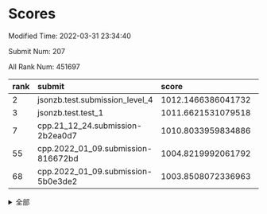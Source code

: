 # Scores

Modified Time: 2022-03-31 23:34:40

Submit Num: 207

All Rank Num: 451697

| rank |               submit               |       score        |       sigma        | pk_num |
| :--- | :--------------------------------- | :----------------- | :----------------- | :----- |
| 2    | jsonzb.test.submission_level_4     | 1012.1466386041732 | 0.8196022156710443 | 8724   |
| 3    | jsonzb.test.test_1                 | 1011.6621531079518 | 0.7908202829432968 | 8732   |
| 7    | cpp.21_12_24.submission-2b2ea0d7   | 1010.8033959834886 | 0.7844156871190126 | 8733   |
| 55   | cpp.2022_01_09.submission-816672bd | 1004.8219992061792 | 0.7073187217723724 | 8726   |
| 68   | cpp.2022_01_09.submission-5b0e3de2 | 1003.8508072336963 | 0.7126181904126422 | 8726   |


<details>
<summary>全部</summary>

| rank |                 submit                 |       score        |       sigma        | pk_num |
| :--- | :------------------------------------- | :----------------- | :----------------- | :----- |
| 1    | gobigger.level_3.submission_level_3_19 | 1012.3797625371196 | 0.7894803923910217 | 8731   |
| 2    | jsonzb.test.submission_level_4         | 1012.1466386041732 | 0.8196022156710443 | 8724   |
| 3    | jsonzb.test.test_1                     | 1011.6621531079518 | 0.7908202829432968 | 8732   |
| 4    | gobigger.level_3.submission_level_3_37 | 1011.5983838968295 | 0.7827366580324501 | 8727   |
| 5    | gobigger.level_3.submission_level_3_26 | 1011.0114184393253 | 0.7567404536513787 | 8729   |
| 6    | gobigger.level_3.submission_level_3_16 | 1010.8580743272826 | 0.7650485204690046 | 8723   |
| 7    | cpp.21_12_24.submission-2b2ea0d7       | 1010.8033959834886 | 0.7844156871190126 | 8733   |
| 8    | gobigger.level_3.submission_level_3_0  | 1010.7139734500612 | 0.7773577161257745 | 8733   |
| 9    | gobigger.level_3.submission_level_3_31 | 1010.6372855203055 | 0.7505709334169776 | 8732   |
| 10   | gobigger.level_3.submission_level_3_10 | 1010.5903265235618 | 0.7702537894766254 | 8725   |
| 11   | gobigger.level_3.submission_level_3_46 | 1010.5849639058808 | 0.7825053664267233 | 8727   |
| 12   | gobigger.level_3.submission_level_3_8  | 1010.5771065173737 | 0.7414308622943027 | 8732   |
| 13   | gobigger.level_3.submission_level_3_30 | 1010.5313840929839 | 0.7804052075265223 | 8731   |
| 14   | gobigger.level_3.submission_level_3_43 | 1010.5166096434091 | 0.7615937792464363 | 8727   |
| 15   | gobigger.level_3.submission_level_3_12 | 1010.50306484439   | 0.7680743251728043 | 8727   |
| 16   | gobigger.level_3.submission_level_3_2  | 1010.5008519738792 | 0.7399003778878381 | 8726   |
| 17   | gobigger.level_3.submission_level_3_25 | 1010.4715604539505 | 0.7790077924266939 | 8730   |
| 18   | gobigger.level_3.submission_level_3_21 | 1010.4358200294336 | 0.7541198855587842 | 8727   |
| 19   | gobigger.level_3.submission_level_3_18 | 1010.4265040197264 | 0.7640690266999337 | 8726   |
| 20   | gobigger.level_3.submission_level_3_48 | 1010.4154978675593 | 0.7867999217588216 | 8726   |
| 21   | gobigger.level_3.submission_level_3_39 | 1010.39193673944   | 0.7642824741878953 | 8728   |
| 22   | gobigger.level_3.submission_level_3_40 | 1010.3199934492791 | 0.758870700788827  | 8731   |
| 23   | gobigger.level_3.submission_level_3_35 | 1010.2792151753968 | 0.7444979341459481 | 8730   |
| 24   | gobigger.level_3.submission_level_3_9  | 1010.2426753397438 | 0.7562509061681781 | 8731   |
| 25   | gobigger.level_3.submission_level_3_13 | 1010.2206800432523 | 0.7781009767016765 | 8728   |
| 26   | gobigger.level_3.submission_level_3_38 | 1010.2196136785126 | 0.7675275916732284 | 8728   |
| 27   | gobigger.level_3.submission_level_3_36 | 1010.217783117591  | 0.7686653236388452 | 8729   |
| 28   | gobigger.level_3.submission_level_3_17 | 1010.19333246544   | 0.7720463435127062 | 8730   |
| 29   | gobigger.level_3.submission_level_3_11 | 1010.175277054219  | 0.7544290084658405 | 8725   |
| 30   | gobigger.level_3.submission_level_3_27 | 1010.1609163304537 | 0.761188484804923  | 8727   |
| 31   | gobigger.level_3.submission_level_3_45 | 1010.0973982202112 | 0.7792120425781119 | 8727   |
| 32   | gobigger.level_3.submission_level_3_1  | 1010.0439190443811 | 0.7515281368671963 | 8731   |
| 33   | gobigger.level_3.submission_level_3_41 | 1009.9673541284875 | 0.7539095642284385 | 8730   |
| 34   | gobigger.level_3.submission_level_3_3  | 1009.9022238239413 | 0.7544622352352441 | 8725   |
| 35   | gobigger.level_3.submission_level_3_29 | 1009.8935508859421 | 0.7715733588626857 | 8729   |
| 36   | gobigger.level_3.submission_level_3_22 | 1009.885325019256  | 0.7436837119824171 | 8729   |
| 37   | gobigger.level_3.submission_level_3_7  | 1009.7849290977092 | 0.7377287267182037 | 8724   |
| 38   | gobigger.level_3.submission_level_3_44 | 1009.7773779391474 | 0.770708884735834  | 8726   |
| 39   | gobigger.level_3.submission_level_3_42 | 1009.7563403697935 | 0.7382829708378997 | 8725   |
| 40   | gobigger.level_3.submission_level_3_49 | 1009.4974871179825 | 0.7426929953239969 | 8726   |
| 41   | gobigger.level_3.submission_level_3_28 | 1009.4752115337673 | 0.7713640027911786 | 8727   |
| 42   | gobigger.level_3.submission_level_3_47 | 1009.4058817566007 | 0.7388087081157703 | 8731   |
| 43   | gobigger.level_3.submission_level_3_23 | 1009.3880510630944 | 0.7447152828804017 | 8730   |
| 44   | gobigger.level_3.submission_level_3_32 | 1009.37618153598   | 0.7573779835786112 | 8731   |
| 45   | gobigger.level_3.submission_level_3_14 | 1009.2359846199446 | 0.7646889399962549 | 8733   |
| 46   | gobigger.level_3.submission_level_3_15 | 1009.1804341553939 | 0.7560025165972019 | 8723   |
| 47   | gobigger.level_3.submission_level_3_24 | 1008.9119264570387 | 0.7349080391302689 | 8728   |
| 48   | gobigger.level_3.submission_level_3_6  | 1008.8468254055509 | 0.7672956092127593 | 8728   |
| 49   | gobigger.level_3.submission_level_3_5  | 1008.816758580868  | 0.7430140392808372 | 8723   |
| 50   | gobigger.level_3.submission_level_3_4  | 1008.8042616914529 | 0.7283598036539564 | 8726   |
| 51   | gobigger.level_3.submission_level_3_33 | 1008.7323364160608 | 0.7516271063460692 | 8728   |
| 52   | gobigger.level_3.submission_level_3_20 | 1008.6275505780279 | 0.7452899255960772 | 8728   |
| 53   | gobigger.level_3.submission_level_3_34 | 1008.4939659147522 | 0.7499507885536898 | 8729   |
| 54   | gobigger.level_1.submission_level_1_12 | 1005.1383801443081 | 0.7280309092869072 | 8725   |
| 55   | cpp.2022_01_09.submission-816672bd     | 1004.8219992061792 | 0.7073187217723724 | 8726   |
| 56   | gobigger.level_1.submission_level_1_16 | 1004.8001616578714 | 0.7126061042659882 | 8726   |
| 57   | gobigger.level_1.submission_level_1_32 | 1004.7738024330419 | 0.7255936518222087 | 8721   |
| 58   | gobigger.level_1.submission_level_1_35 | 1004.6865650265134 | 0.7212614516177508 | 8727   |
| 59   | gobigger.level_1.submission_level_1_39 | 1004.4965448433325 | 0.7219329953753273 | 8725   |
| 60   | gobigger.level_1.submission_level_1_21 | 1004.3567768552065 | 0.7152734306268984 | 8730   |
| 61   | gobigger.level_1.submission_level_1_47 | 1004.3008869305538 | 0.7129289464353682 | 8728   |
| 62   | gobigger.level_1.submission_level_1_30 | 1004.214112850379  | 0.7007518204390595 | 8724   |
| 63   | gobigger.level_1.submission_level_1_7  | 1004.119306103716  | 0.7152458192661516 | 8730   |
| 64   | gobigger.level_1.submission_level_1_22 | 1004.0132917906227 | 0.7217952435445006 | 8726   |
| 65   | gobigger.level_1.submission_level_1_8  | 1003.9335424700606 | 0.713461808872111  | 8728   |
| 66   | gobigger.level_1.submission_level_1_4  | 1003.909809992055  | 0.7117686121531611 | 8731   |
| 67   | gobigger.level_1.submission_level_1_5  | 1003.8871022751971 | 0.7313598439476594 | 8725   |
| 68   | cpp.2022_01_09.submission-5b0e3de2     | 1003.8508072336963 | 0.7126181904126422 | 8726   |
| 69   | gobigger.level_1.submission_level_1_36 | 1003.7638676008488 | 0.7177061820847185 | 8729   |
| 70   | gobigger.level_1.submission_level_1_14 | 1003.7274179661658 | 0.7151370866006508 | 8730   |
| 71   | gobigger.level_1.submission_level_1_20 | 1003.694804856527  | 0.7179608521342193 | 8730   |
| 72   | gobigger.level_1.submission_level_1_29 | 1003.6640686619567 | 0.7125808932331603 | 8730   |
| 73   | gobigger.level_1.submission_level_1_28 | 1003.6426570403319 | 0.7284997669737557 | 8729   |
| 74   | gobigger.level_1.submission_level_1_42 | 1003.631134411338  | 0.7215545315999025 | 8734   |
| 75   | gobigger.level_1.submission_level_1_24 | 1003.6238676452042 | 0.7204804969400515 | 8728   |
| 76   | gobigger.level_1.submission_level_1_43 | 1003.6190395490333 | 0.7269737468264845 | 8725   |
| 77   | gobigger.level_1.submission_level_1_0  | 1003.6088439393819 | 0.7141289723652018 | 8727   |
| 78   | gobigger.level_1.submission_level_1_38 | 1003.5713380222473 | 0.7204161335102673 | 8726   |
| 79   | gobigger.level_1.submission_level_1_13 | 1003.511801688591  | 0.713753844162778  | 8732   |
| 80   | gobigger.level_1.submission_level_1_45 | 1003.4927353199323 | 0.7163577458608428 | 8730   |
| 81   | gobigger.level_1.submission_level_1_19 | 1003.3465007364678 | 0.7280713667578724 | 8733   |
| 82   | gobigger.level_1.submission_level_1_10 | 1003.2969781632662 | 0.711790542918888  | 8736   |
| 83   | gobigger.level_1.submission_level_1_15 | 1003.2678220580365 | 0.727160976541365  | 8728   |
| 84   | gobigger.level_1.submission_level_1_6  | 1003.2035334163737 | 0.7230051861827913 | 8731   |
| 85   | gobigger.level_1.submission_level_1_17 | 1003.1321891795305 | 0.7166763143468688 | 8724   |
| 86   | gobigger.level_1.submission_level_1_25 | 1003.1147617814158 | 0.7121793604016193 | 8733   |
| 87   | gobigger.level_1.submission_level_1_1  | 1003.1038773778985 | 0.7193147010757844 | 8731   |
| 88   | gobigger.level_1.submission_level_1_44 | 1003.0831884752399 | 0.7090078019854276 | 8731   |
| 89   | gobigger.level_1.submission_level_1_11 | 1003.0605645074555 | 0.723600224023785  | 8723   |
| 90   | gobigger.level_1.submission_level_1_18 | 1003.0381496445525 | 0.7129988696973287 | 8730   |
| 91   | gobigger.level_1.submission_level_1_9  | 1003.025601230853  | 0.7206123280035008 | 8728   |
| 92   | gobigger.level_1.submission_level_1_27 | 1003.0117343023065 | 0.7205378612009304 | 8730   |
| 93   | gobigger.level_1.submission_level_1_37 | 1002.9269709861613 | 0.7032186933186154 | 8731   |
| 94   | gobigger.level_1.submission_level_1_2  | 1002.900120110015  | 0.7078568594462515 | 8729   |
| 95   | gobigger.level_1.submission_level_1_3  | 1002.856155620255  | 0.7272511729740332 | 8725   |
| 96   | gobigger.level_1.submission_level_1_48 | 1002.8228510726744 | 0.7264542780099303 | 8731   |
| 97   | gobigger.level_1.submission_level_1_34 | 1002.6383497672374 | 0.7180668837890033 | 8729   |
| 98   | gobigger.level_1.submission_level_1_26 | 1002.6029041835957 | 0.713169609614015  | 8727   |
| 99   | gobigger.level_1.submission_level_1_31 | 1002.5854065442836 | 0.7215894194178538 | 8728   |
| 100  | gobigger.level_1.submission_level_1_23 | 1002.4260170672308 | 0.7119679467140412 | 8731   |
| 101  | gobigger.level_1.submission_level_1_41 | 1002.4062539957152 | 0.7157631799103809 | 8729   |
| 102  | gobigger.level_1.submission_level_1_40 | 1002.1360999192589 | 0.7158715830044011 | 8729   |
| 103  | gobigger.level_1.submission_level_1_33 | 1002.0121799901292 | 0.722550578843081  | 8736   |
| 104  | gobigger.level_1.submission_level_1_49 | 1002.0060512360611 | 0.7142395366624589 | 8730   |
| 105  | gobigger.level_1.submission_level_1_46 | 1001.5275561590691 | 0.7183176608630527 | 8729   |
| 106  | gobigger.random.submission_random_7    | 997.4102494736039  | 0.7077836623357522 | 8726   |
| 107  | gobigger.random.submission_random_39   | 997.3465786646402  | 0.6984783433900097 | 8726   |
| 108  | gobigger.random.submission_random_21   | 997.0053454656052  | 0.6978818730725218 | 8730   |
| 109  | gobigger.random.submission_random_28   | 996.8096990196818  | 0.7101949141554319 | 8730   |
| 110  | gobigger.random.submission_random_48   | 996.8040185558812  | 0.7195167836017351 | 8727   |
| 111  | gobigger.random.submission_random_32   | 996.7632391891639  | 0.7083763207164829 | 8730   |
| 112  | gobigger.random.submission_random_38   | 996.7480094888922  | 0.7065086134683318 | 8729   |
| 113  | gobigger.random.submission_random_29   | 996.6995936765271  | 0.713690558138717  | 8731   |
| 114  | gobigger.random.submission_random_11   | 996.6269403133888  | 0.7073550760041384 | 8725   |
| 115  | gobigger.random.submission_random_16   | 996.5483622298439  | 0.7101010132395672 | 8732   |
| 116  | gobigger.random.submission_random_0    | 996.4838108655304  | 0.7251399176306903 | 8731   |
| 117  | gobigger.random.submission_random_33   | 996.3653194015003  | 0.7146064985964737 | 8731   |
| 118  | gobigger.random.submission_random_2    | 996.3636616355365  | 0.7131149456404319 | 8723   |
| 119  | gobigger.random.submission_random_8    | 996.330613231463   | 0.7136623087220609 | 8729   |
| 120  | gobigger.random.submission_random_17   | 996.31379474333    | 0.724933452578809  | 8726   |
| 121  | gobigger.random.submission_random_47   | 996.3133521001472  | 0.7175303587212004 | 8731   |
| 122  | gobigger.random.submission_random_34   | 996.2823573771258  | 0.6940091557365203 | 8730   |
| 123  | gobigger.random.submission_random_43   | 996.166186066271   | 0.7091332227888179 | 8729   |
| 124  | gobigger.random.submission_random_5    | 996.080234354625   | 0.6977746953089482 | 8727   |
| 125  | gobigger.random.submission_random_46   | 996.0589634571719  | 0.7077832701542642 | 8739   |
| 126  | gobigger.random.submission_random_14   | 996.0060787762475  | 0.7052631404423281 | 8723   |
| 127  | gobigger.random.submission_random_44   | 995.9409444222802  | 0.715482325690917  | 8727   |
| 128  | gobigger.random.submission_random_4    | 995.9218090346324  | 0.7238184093139797 | 8726   |
| 129  | gobigger.random.submission_random_25   | 995.8482336288334  | 0.7132710911835789 | 8719   |
| 130  | gobigger.random.submission_random_41   | 995.8416814660949  | 0.7099115958046246 | 8726   |
| 131  | gobigger.random.submission_random_15   | 995.8392120156906  | 0.7037894579250245 | 8729   |
| 132  | gobigger.random.submission_random_10   | 995.8182021861396  | 0.7055652530254437 | 8732   |
| 133  | gobigger.random.submission_random_22   | 995.7898192235248  | 0.7016425359444464 | 8729   |
| 134  | gobigger.random.submission_random_19   | 995.7627380045427  | 0.7023227806096534 | 8732   |
| 135  | gobigger.random.submission_random_9    | 995.7422280022257  | 0.7188937945475518 | 8730   |
| 136  | gobigger.random.submission_random_45   | 995.7152089107946  | 0.7154482343917067 | 8733   |
| 137  | gobigger.random.submission_random_30   | 995.6805587338107  | 0.7116107617396351 | 8727   |
| 138  | gobigger.random.submission_random_6    | 995.6280883445985  | 0.7133401629507343 | 8728   |
| 139  | gobigger.random.submission_random_12   | 995.608025184581   | 0.7038904730789013 | 8727   |
| 140  | gobigger.random.submission_random_42   | 995.5925368546108  | 0.7142652603585166 | 8727   |
| 141  | gobigger.random.submission_random_49   | 995.5904730274242  | 0.7175918234490632 | 8729   |
| 142  | gobigger.random.submission_random_35   | 995.5881987911772  | 0.7128261129947321 | 8730   |
| 143  | gobigger.random.submission_random_40   | 995.5481554028601  | 0.7104539767366649 | 8723   |
| 144  | gobigger.random.submission_random_37   | 995.4708272281151  | 0.7030991610380393 | 8724   |
| 145  | gobigger.random.submission_random_18   | 995.4543449244063  | 0.7261342329330096 | 8730   |
| 146  | gobigger.random.submission_random_23   | 995.4260444301154  | 0.7042883426347604 | 8727   |
| 147  | gobigger.random.submission_random_26   | 995.242633133844   | 0.7273466751853144 | 8730   |
| 148  | gobigger.random.submission_random_20   | 995.2183356857294  | 0.7120698016402864 | 8726   |
| 149  | gobigger.random.submission_random_13   | 995.0890487232746  | 0.7229678836753318 | 8731   |
| 150  | gobigger.random.submission_random_31   | 995.0014458193205  | 0.7030919085408125 | 8729   |
| 151  | gobigger.level_2.submission_level_2_21 | 994.9296926183282  | 0.7236703180231423 | 8727   |
| 152  | gobigger.random.submission_random_3    | 994.9294397661231  | 0.7239559987148522 | 8730   |
| 153  | gobigger.random.submission_random_1    | 994.9181210543084  | 0.7297026544411099 | 8730   |
| 154  | gobigger.random.submission_random_24   | 994.7475638514762  | 0.7288749902641822 | 8730   |
| 155  | gobigger.random.submission_random_27   | 994.6908856141105  | 0.7333328961092758 | 8729   |
| 156  | gobigger.random.submission_random_36   | 994.3960131720407  | 0.7153379092774489 | 8733   |
| 157  | gobigger.level_2.submission_level_2_28 | 993.6122370280731  | 0.7400895181604717 | 8732   |
| 158  | gobigger.level_2.submission_level_2_48 | 993.5941482346302  | 0.7404050124221194 | 8731   |
| 159  | gobigger.level_2.submission_level_2_45 | 993.4180934160138  | 0.7378597271718552 | 8731   |
| 160  | gobigger.level_2.submission_level_2_27 | 993.3036430762796  | 0.7500425830492898 | 8725   |
| 161  | gobigger.level_2.submission_level_2_26 | 993.2967571168832  | 0.7347476259954853 | 8726   |
| 162  | gobigger.level_2.submission_level_2_6  | 993.210541195002   | 0.7354379656636028 | 8725   |
| 163  | gobigger.level_2.submission_level_2_1  | 993.2021363254566  | 0.7311757257599063 | 8731   |
| 164  | gobigger.level_2.submission_level_2_20 | 993.1831815132673  | 0.732438249594298  | 8732   |
| 165  | gobigger.level_2.submission_level_2_40 | 993.0217464062695  | 0.7402642881304831 | 8728   |
| 166  | gobigger.level_2.submission_level_2_22 | 992.9800920371807  | 0.7535680490723633 | 8730   |
| 167  | gobigger.level_2.submission_level_2_19 | 992.9442581245547  | 0.7362320091143093 | 8728   |
| 168  | gobigger.level_2.submission_level_2_13 | 992.8844726841843  | 0.7394779768677967 | 8728   |
| 169  | gobigger.level_2.submission_level_2_11 | 992.8833602374998  | 0.745535286876597  | 8727   |
| 170  | gobigger.level_2.submission_level_2_36 | 992.6675318484911  | 0.7426605162710493 | 8731   |
| 171  | gobigger.level_2.submission_level_2_39 | 992.6616588751771  | 0.7314168557634965 | 8735   |
| 172  | gobigger.level_2.submission_level_2_42 | 992.6574546703787  | 0.7345059607995644 | 8730   |
| 173  | gobigger.level_2.submission_level_2_43 | 992.5660414316253  | 0.7544506416906912 | 8722   |
| 174  | gobigger.level_2.submission_level_2_34 | 992.4265375210226  | 0.7458283876126893 | 8733   |
| 175  | gobigger.level_2.submission_level_2_37 | 992.4164927669485  | 0.7452030672497837 | 8732   |
| 176  | gobigger.level_2.submission_level_2_25 | 992.3926496213193  | 0.7424322353797778 | 8724   |
| 177  | gobigger.level_2.submission_level_2_32 | 992.3595951730834  | 0.7361815931527068 | 8727   |
| 178  | gobigger.level_2.submission_level_2_14 | 992.331927392377   | 0.7287985209332339 | 8729   |
| 179  | gobigger.level_2.submission_level_2_2  | 992.3217782997817  | 0.7429814367050886 | 8729   |
| 180  | gobigger.level_2.submission_level_2_17 | 992.2978066934146  | 0.7422425111767826 | 8733   |
| 181  | gobigger.level_2.submission_level_2_4  | 992.2287267901916  | 0.7445194974078179 | 8728   |
| 182  | gobigger.level_2.submission_level_2_23 | 992.0923871378067  | 0.7438679942175564 | 8730   |
| 183  | gobigger.level_2.submission_level_2_47 | 992.0855234611195  | 0.7407261954733138 | 8735   |
| 184  | gobigger.level_2.submission_level_2_44 | 992.0604800337178  | 0.7465051358700472 | 8726   |
| 185  | gobigger.level_2.submission_level_2_18 | 991.9841566884622  | 0.7331705652949388 | 8732   |
| 186  | gobigger.level_2.submission_level_2_15 | 991.9614530476547  | 0.7495298989856867 | 8726   |
| 187  | gobigger.level_2.submission_level_2_24 | 991.9551111973668  | 0.7439004008337115 | 8727   |
| 188  | gobigger.level_2.submission_level_2_31 | 991.943373443194   | 0.7542495094934404 | 8725   |
| 189  | gobigger.level_2.submission_level_2_16 | 991.9088436482831  | 0.7374910325075537 | 8728   |
| 190  | gobigger.level_2.submission_level_2_33 | 991.887243094098   | 0.7527414355152307 | 8729   |
| 191  | gobigger.level_2.submission_level_2_3  | 991.7766866232555  | 0.7208563268103191 | 8728   |
| 192  | gobigger.level_2.submission_level_2_8  | 991.6779016258588  | 0.7523568720061005 | 8729   |
| 193  | gobigger.level_2.submission_level_2_5  | 991.6389550379641  | 0.7566957155113464 | 8727   |
| 194  | gobigger.level_2.submission_level_2_29 | 991.5252898458511  | 0.7343084594418554 | 8729   |
| 195  | gobigger.level_2.submission_level_2_41 | 991.512719523517   | 0.7645603714441843 | 8726   |
| 196  | gobigger.level_2.submission_level_2_30 | 991.4456556816762  | 0.753375415102536  | 8728   |
| 197  | gobigger.level_2.submission_level_2_38 | 991.3825771979313  | 0.7520465470362222 | 8725   |
| 198  | gobigger.level_2.submission_level_2_12 | 991.3526260151833  | 0.7565397073280733 | 8730   |
| 199  | gobigger.level_2.submission_level_2_49 | 991.2621418138008  | 0.7521252633881323 | 8725   |
| 200  | gobigger.level_2.submission_level_2_35 | 991.2282792045415  | 0.7628711680155301 | 8731   |
| 201  | gobigger.level_2.submission_level_2_10 | 990.8922732883597  | 0.753100920786471  | 8730   |
| 202  | gobigger.level_2.submission_level_2_46 | 990.5714823735694  | 0.7485697251638931 | 8724   |
| 203  | gobigger.level_2.submission_level_2_0  | 990.3419583020686  | 0.7553778231047151 | 8727   |
| 204  | gobigger.level_2.submission_level_2_7  | 990.2368741254867  | 0.7496791655307793 | 8727   |
| 205  | gobigger.level_2.submission_level_2_9  | 989.4937380040335  | 0.7721815172224392 | 8728   |
| 206  | gobigger.none.submission_none_0        | 977.3011241747467  | 1.2987057997723328 | 8728   |
| 207  | gobigger.none.submission_none_1        | 975.3610835274884  | 1.566630050700965  | 8727   |

</details>